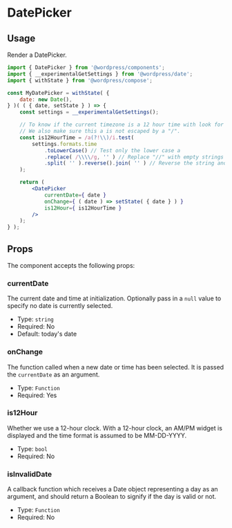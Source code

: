 # DatePicker

## Usage

Render a DatePicker.

```jsx
import { DatePicker } from '@wordpress/components';
import { __experimentalGetSettings } from '@wordpress/date';
import { withState } from '@wordpress/compose';

const MyDatePicker = withState( {
	date: new Date(),
} )( ( { date, setState } ) => {
	const settings = __experimentalGetSettings();

	// To know if the current timezone is a 12 hour time with look for an "a" in the time format.
	// We also make sure this a is not escaped by a "/".
	const is12HourTime = /a(?!\\)/i.test(
		settings.formats.time
			.toLowerCase() // Test only the lower case a
			.replace( /\\\\/g, '' ) // Replace "//" with empty strings
			.split( '' ).reverse().join( '' ) // Reverse the string and test for "a" not followed by a slash
	);

	return (
		<DatePicker
			currentDate={ date }
			onChange={ ( date ) => setState( { date } ) }
			is12Hour={ is12HourTime }
		/>
	);
} );
```

## Props

The component accepts the following props:

### currentDate

The current date and time at initialization. Optionally pass in a `null` value to specify no date is currently selected.

- Type: `string`
- Required: No
- Default: today's date

### onChange

The function called when a new date or time has been selected. It is passed the `currentDate` as an argument.

- Type: `Function`
- Required: Yes

### is12Hour

Whether we use a 12-hour clock. With a 12-hour clock, an AM/PM widget is displayed and the time format is assumed to be MM-DD-YYYY.

- Type: `bool`
- Required: No

### isInvalidDate

A callback function which receives a Date object representing a day as an argument, and should return a Boolean to signify if the day is valid or not.

- Type: `Function`
- Required: No
